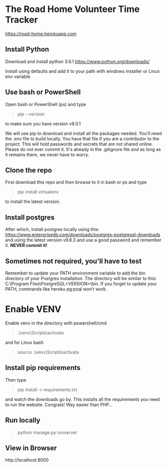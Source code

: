 # The Road Home Volunteer Time Tracker
https://road-home.herokuapp.com

## Install Python
Download and install python 3.6.1
https://www.python.org/downloads/

Install using defaults and add it to your path with windows installer or Linux env variable

## Use bash or PowerShell
Open bash or PowerShell (ps) and type
> pip --version

to make sure you have version v9.0.1

We will use pip to download and install all the packages needed. You'll need the .env file to build locally. You have that file if you are a contributor to the project. This will hold passwords and secrets that are not shared online. Please do not ever commit it. It's already in the .gitignore file and as long as it remains there, we never have to worry.

## Clone the repo
First download this repo and then browse to it in bash or ps and type
> pip install virtualenv

to install the latest version.

## Install postgres
After which, install postgres locally using this: https://www.enterprisedb.com/downloads/postgres-postgresql-downloads and using the latest version v9.6.3 and use a good password and remember it. **NEVER commit it!**

## Sometimes not required, you'll have to test
Remember to update your PATH environment variable to add the bin directory of your Postgres installation. The directory will be similar to this: C:\Program Files\PostgreSQL\<VERSION>\bin. If you forget to update your PATH, commands like heroku pg:psql won’t work.

# Enable VENV
Enable venv in the directory with powershell/cmd
> .\venv\Scripts\activate

and for Linux bash
> source .\venv\Scripts\activate

## Install pip requirements
Then type
> pip install -r requirements.txt

and watch the downloads go by. This installs all the requirements you need to run the website. Congrats! Way easier than PHP…

## Run locally
> python manage.py runserver

## View in Browser
http://localhost:8000
